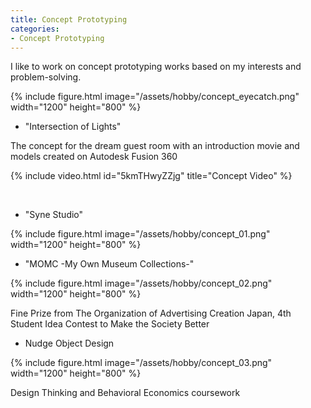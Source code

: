 ```yaml
---
title: Concept Prototyping 
categories:
- Concept Prototyping
---
```


I like to work on concept prototyping works based on my interests and problem-solving.

{% include figure.html image="/assets/hobby/concept_eyecatch.png"  width="1200" height="800"  %}

<!-- more -->

* "Intersection of Lights"

The concept for the dream guest room with an introduction movie and models created on Autodesk Fusion 360

{% include video.html id="5kmTHwyZZjg" title="Concept Video" %}

<br>

* "Syne Studio"

{% include figure.html image="/assets/hobby/concept_01.png"  width="1200" height="800"  %}
<br>

* "MOMC -My Own Museum Collections-"

{% include figure.html image="/assets/hobby/concept_02.png" width="1200" height="800"  %}

Fine Prize from The Organization of Advertising Creation Japan, 4th Student Idea Contest to Make the Society Better
<br>

* Nudge Object Design

{% include figure.html image="/assets/hobby/concept_03.png"  width="1200" height="800"  %}

Design Thinking and Behavioral Economics coursework
